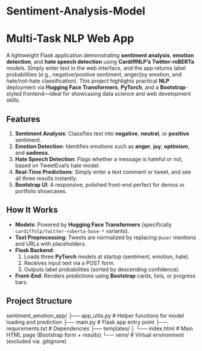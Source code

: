# Sentiment-Analysis-Model

# Multi-Task NLP Web App

A lightweight Flask application demonstrating **sentiment analysis**, **emotion detection**, and **hate speech detection** using **CardiffNLP’s Twitter-roBERTa** models. Simply enter text in the web interface, and the app returns label probabilities (e.g., negative/positive sentiment, anger/joy emotion, and hate/not-hate classification). This project highlights practical **NLP** deployment via **Hugging Face Transformers**, **PyTorch**, and a **Bootstrap**-styled frontend—ideal for showcasing data science and web development skills.



## Features
1. **Sentiment Analysis**: Classifies text into **negative**, **neutral**, or **positive** sentiment.  
2. **Emotion Detection**: Identifies emotions such as **anger**, **joy**, **optimism**, and **sadness**.  
3. **Hate Speech Detection**: Flags whether a message is hateful or not, based on TweetEval’s hate model.  
4. **Real-Time Predictions**: Simply enter a text comment or tweet, and see all three results instantly.  
5. **Bootstrap UI**: A responsive, polished front-end perfect for demos or portfolio showcases.

## How It Works
- **Models**: Powered by **Hugging Face Transformers** (specifically `cardiffnlp/twitter-roberta-base-*` variants).
- **Text Preprocessing**: Tweets are normalized by replacing `@user` mentions and URLs with placeholders.
- **Flask Backend**:
  1. Loads three **PyTorch** models at startup (sentiment, emotion, hate).
  2. Receives input text via a POST form.
  3. Outputs label probabilities (sorted by descending confidence).
- **Front-End**: Renders predictions using **Bootstrap** cards, lists, or progress bars.

## Project Structure
sentiment_emotion_app/ 
├── app_utils.py # Helper functions for model loading and prediction 
├── main.py # Flask app entry point 
├── requirements.txt # Dependencies 
├── templates/ 
│ └── index.html # Main HTML page (Bootstrap form + results) 
└── venv/ # Virtual environment (excluded via .gitignore)

